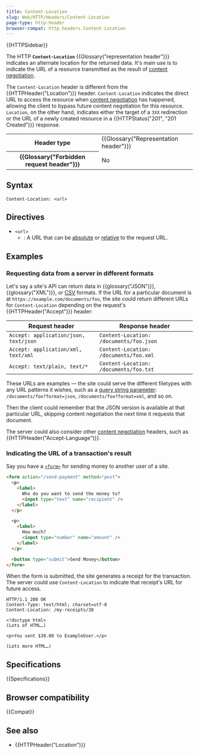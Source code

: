 ```yaml
---
title: Content-Location
slug: Web/HTTP/Headers/Content-Location
page-type: http-header
browser-compat: http.headers.Content-Location
---
```


{{HTTPSidebar}}

The HTTP **`Content-Location`** {{Glossary("representation header")}} indicates an alternate location for the returned data.
It's main use is to indicate the URL of a resource transmitted as the result of [content negotiation](/en-US/docs/Web/HTTP/Guides/Content_negotiation).

The `Content-Location` header is different from the {{HTTPHeader("Location")}} header.
`Content-Location` indicates the direct URL to access the resource when [content negotiation](/en-US/docs/Web/HTTP/Guides/Content_negotiation) has happened, allowing the client to bypass future content negotiation for this resource.
`Location`, on the other hand, indicates either the target of a `3XX` redirection or the URL of a newly created resource in a {{HTTPStatus("201", "201 Created")}} response.

<table class="properties">
  <tbody>
    <tr>
      <th scope="row">Header type</th>
      <td>{{Glossary("Representation header")}}</td>
    </tr>
    <tr>
      <th scope="row">{{Glossary("Forbidden request header")}}</th>
      <td>No</td>
    </tr>
  </tbody>
</table>

## Syntax

```http
Content-Location: <url>
```

## Directives

- `<url>`
  - : A URL that can be [absolute](/en-US/docs/Learn_web_development/Howto/Web_mechanics/What_is_a_URL#absolute_urls_vs._relative_urls) or [relative](/en-US/docs/Learn_web_development/Howto/Web_mechanics/What_is_a_URL#absolute_urls_vs._relative_urls) to the request URL.

## Examples

### Requesting data from a server in different formats

Let's say a site's API can return data in {{glossary("JSON")}}, {{glossary("XML")}}, or
[CSV](https://en.wikipedia.org/wiki/Comma-separated_values) formats. If the URL for a particular document
is at `https://example.com/documents/foo`, the site could return different
URLs for `Content-Location` depending on the request's
{{HTTPHeader("Accept")}} header:

| Request header                        | Response header                         |
| ------------------------------------- | --------------------------------------- |
| `Accept: application/json, text/json` | `Content-Location: /documents/foo.json` |
| `Accept: application/xml, text/xml`   | `Content-Location: /documents/foo.xml`  |
| `Accept: text/plain, text/*`          | `Content-Location: /documents/foo.txt`  |

These URLs are examples — the site could serve the different filetypes with any URL
patterns it wishes, such as a [query string parameter](/en-US/docs/Web/API/HTMLAnchorElement/search): `/documents/foo?format=json`,
`/documents/foo?format=xml`, and so on.

Then the client could remember that the JSON version is available at that particular
URL, skipping content negotiation the next time it requests that document.

The server could also consider other [content negotiation](/en-US/docs/Web/HTTP/Guides/Content_negotiation) headers, such
as {{HTTPHeader("Accept-Language")}}.

### Indicating the URL of a transaction's result

Say you have a
[`<form>`](/en-US/docs/Web/HTML/Element/form) for sending
money to another user of a site.

```html
<form action="/send-payment" method="post">
  <p>
    <label>
      Who do you want to send the money to?
      <input type="text" name="recipient" />
    </label>
  </p>

  <p>
    <label>
      How much?
      <input type="number" name="amount" />
    </label>
  </p>

  <button type="submit">Send Money</button>
</form>
```

When the form is submitted, the site generates a receipt for the transaction. The
server could use `Content-Location` to indicate that receipt's URL for future
access.

```http
HTTP/1.1 200 OK
Content-Type: text/html; charset=utf-8
Content-Location: /my-receipts/38

<!doctype html>
(Lots of HTML…)

<p>You sent $38.00 to ExampleUser.</p>

(Lots more HTML…)
```

## Specifications

{{Specifications}}

## Browser compatibility

{{Compat}}

## See also

- {{HTTPHeader("Location")}}
